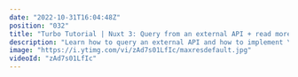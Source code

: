 ```yaml
---
date: "2022-10-31T16:04:48Z"
position: "032"
title: "Turbo Tutorial | Nuxt 3: Query from an external API + read more"
description: "Learn how to query an external API and how to implement \"read more\" functionality.\n\nFind the code for this tutorial here: https://github.com/Turbo-Tutorials/Nuxt3-turbos/tree/main/nuxt3-query-from-external-api\n\nVisit https://turbo-tutorials.dev/tutorials/nuxt-3-query-from-an-external-api-read-more/ for more info.\n\nBrowse more tutorials here: https://turbo-tutorials.dev"
image: "https://i.ytimg.com/vi/zAd7s01LfIc/maxresdefault.jpg"
videoId: "zAd7s01LfIc"
---
```


